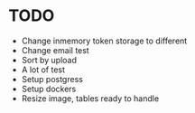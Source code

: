 # TODO

- Change inmemory token storage to different
- Change email test
- Sort by upload
- A lot of test 
- Setup postgress
- Setup dockers
- Resize image, tables ready to handle